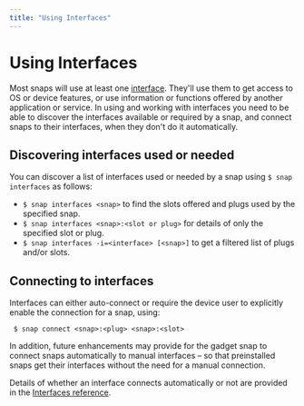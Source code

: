 ```yaml
---
title: "Using Interfaces"
---
```


# Using Interfaces

Most snaps will use at least one [interface](/docs/concepts/interfaces). They'll use them to get access to OS or device features, or use information or functions offered by another application or service. In using and working with interfaces you need to be able to discover the interfaces available or required by a snap, and connect snaps to their interfaces, when they don't do it automatically.

## Discovering interfaces used or needed

You can discover a list of interfaces used or needed by a snap using `$ snap interfaces` as follows:

- `$ snap interfaces <snap>` to find the slots offered and plugs used by the specified snap.
- `$ snap interfaces <snap>:<slot or plug>` for details of only the specified slot or plug.
- `$ snap interfaces -i=<interface> [<snap>]` to get a filtered list of plugs and/or slots. 

## Connecting to interfaces

Interfaces can either auto-connect or require the device user to explicitly enable the connection for a snap, using:

` $ snap connect <snap>:<plug> <snap>:<slot>`

In addition, future enhancements may provide for the gadget snap to connect snaps automatically to manual interfaces – so that preinstalled snaps get their interfaces without the need for a manual connection.

Details of whether an interface connects automatically or not are provided in the [Interfaces reference](/docs/reference/interfaces).
